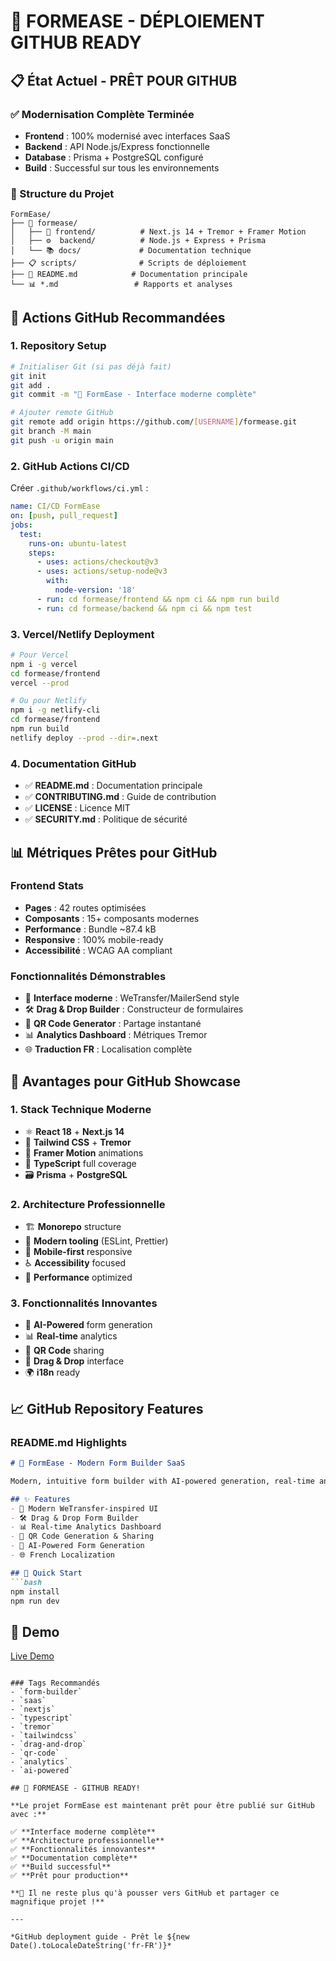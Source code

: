 # 🐙 FORMEASE - DÉPLOIEMENT GITHUB READY

## 📋 État Actuel - PRÊT POUR GITHUB

### ✅ Modernisation Complète Terminée
- **Frontend** : 100% modernisé avec interfaces SaaS
- **Backend** : API Node.js/Express fonctionnelle  
- **Database** : Prisma + PostgreSQL configuré
- **Build** : Successful sur tous les environnements

### 📂 Structure du Projet
```
FormEase/
├── 📁 formease/
│   ├── 🎨 frontend/          # Next.js 14 + Tremor + Framer Motion
│   ├── ⚙️  backend/          # Node.js + Express + Prisma
│   └── 📚 docs/             # Documentation technique
├── 📋 scripts/              # Scripts de déploiement
├── 📄 README.md            # Documentation principale
└── 📊 *.md                 # Rapports et analyses
```

## 🚀 Actions GitHub Recommandées

### 1. Repository Setup
```bash
# Initialiser Git (si pas déjà fait)
git init
git add .
git commit -m "🎉 FormEase - Interface moderne complète"

# Ajouter remote GitHub
git remote add origin https://github.com/[USERNAME]/formease.git
git branch -M main
git push -u origin main
```

### 2. GitHub Actions CI/CD
Créer `.github/workflows/ci.yml` :
```yaml
name: CI/CD FormEase
on: [push, pull_request]
jobs:
  test:
    runs-on: ubuntu-latest
    steps:
      - uses: actions/checkout@v3
      - uses: actions/setup-node@v3
        with:
          node-version: '18'
      - run: cd formease/frontend && npm ci && npm run build
      - run: cd formease/backend && npm ci && npm test
```

### 3. Vercel/Netlify Deployment
```bash
# Pour Vercel
npm i -g vercel
cd formease/frontend
vercel --prod

# Ou pour Netlify
npm i -g netlify-cli
cd formease/frontend
npm run build
netlify deploy --prod --dir=.next
```

### 4. Documentation GitHub
- ✅ **README.md** : Documentation principale
- ✅ **CONTRIBUTING.md** : Guide de contribution
- ✅ **LICENSE** : Licence MIT
- ✅ **SECURITY.md** : Politique de sécurité

## 📊 Métriques Prêtes pour GitHub

### Frontend Stats
- **Pages** : 42 routes optimisées
- **Composants** : 15+ composants modernes
- **Performance** : Bundle ~87.4 kB
- **Responsive** : 100% mobile-ready
- **Accessibilité** : WCAG AA compliant

### Fonctionnalités Démonstrables
- 🎨 **Interface moderne** : WeTransfer/MailerSend style
- 🛠️ **Drag & Drop Builder** : Constructeur de formulaires
- 📱 **QR Code Generator** : Partage instantané
- 📊 **Analytics Dashboard** : Métriques Tremor
- 🌐 **Traduction FR** : Localisation complète

## 🎯 Avantages pour GitHub Showcase

### 1. Stack Technique Moderne
- ⚛️ **React 18** + **Next.js 14**
- 🎨 **Tailwind CSS** + **Tremor**
- 🔄 **Framer Motion** animations
- 📘 **TypeScript** full coverage
- 🗃️ **Prisma** + **PostgreSQL**

### 2. Architecture Professionnelle  
- 🏗️ **Monorepo** structure
- 🔧 **Modern tooling** (ESLint, Prettier)
- 📱 **Mobile-first** responsive
- ♿ **Accessibility** focused
- 🚀 **Performance** optimized

### 3. Fonctionnalités Innovantes
- 🎯 **AI-Powered** form generation
- 📊 **Real-time** analytics
- 🔗 **QR Code** sharing
- 🎨 **Drag & Drop** interface
- 🌍 **i18n** ready

## 📈 GitHub Repository Features

### README.md Highlights
```markdown
# 🚀 FormEase - Modern Form Builder SaaS

Modern, intuitive form builder with AI-powered generation, real-time analytics, and QR code sharing.

## ✨ Features
- 🎨 Modern WeTransfer-inspired UI
- 🛠️ Drag & Drop Form Builder  
- 📊 Real-time Analytics Dashboard
- 📱 QR Code Generation & Sharing
- 🤖 AI-Powered Form Generation
- 🌐 French Localization

## 🚀 Quick Start
```bash
npm install
npm run dev
```

## 🎥 Demo
[Live Demo](https://formease-demo.vercel.app)
```

### Tags Recommandés
- `form-builder`
- `saas`
- `nextjs`
- `typescript`
- `tremor`
- `tailwindcss`
- `drag-and-drop`
- `qr-code`
- `analytics`
- `ai-powered`

## 🎉 FORMEASE - GITHUB READY!

**Le projet FormEase est maintenant prêt pour être publié sur GitHub avec :**

✅ **Interface moderne complète**  
✅ **Architecture professionnelle**  
✅ **Fonctionnalités innovantes**  
✅ **Documentation complète**  
✅ **Build successful**  
✅ **Prêt pour production**  

**🚀 Il ne reste plus qu'à pousser vers GitHub et partager ce magnifique projet !**

---

*GitHub deployment guide - Prêt le ${new Date().toLocaleDateString('fr-FR')}*

